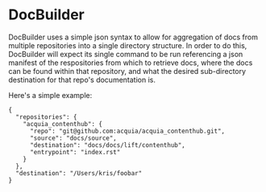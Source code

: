 # DocBuilder

DocBuilder uses a simple json syntax to allow for aggregation of docs from multiple repositories into a single directory structure. In order to do this, DocBuilder will expect its single command to be run referencing a json manifest of the respositories from which to retrieve docs, where the docs can be found within that repository, and what the desired sub-directory destination for that repo's documentation is.

Here's a simple example:

```
{
  "repositories": {
    "acquia_contenthub": {
      "repo": "git@github.com:acquia/acquia_contenthub.git",
      "source": "docs/source",
      "destination": "docs/docs/lift/contenthub",
      "entrypoint": "index.rst"
    }
  },
  "destination": "/Users/kris/foobar"
}
```
